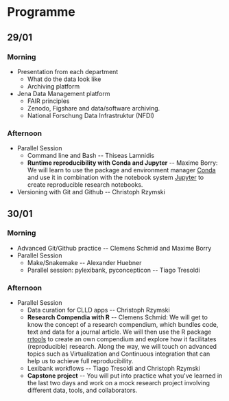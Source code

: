 # Programme

## 29/01

### Morning 

- Presentation from each department
    - What do the data look like
    - Archiving platform
- Jena Data Management platform
    - FAIR principles 
    - Zenodo, Figshare and data/software archiving.
    - National Forschung Data Infrastruktur (NFDI)


### Afternoon

- Parallel Session
    - Command line and Bash -- Thiseas Lamnidis
    - **Runtime reproducibility with Conda and Jupyter** -- Maxime Borry: We will learn to use the package and environment manager [Conda](https://docs.conda.io/en/latest) and use it in combination with the notebook system [Jupyter](https://jupyter.org) to create reproducible research notebooks.
- Versioning with Git and Github -- Christoph Rzymski

## 30/01

### Morning 

- Advanced Git/Github practice -- Clemens Schmid and Maxime Borry
- Parallel Session
    - Make/Snakemake -- Alexander Huebner
    - Parallel session: pylexibank, pyconcepticon -- Tiago Tresoldi

### Afternoon 

- Parallel Session
    - Data curation for CLLD apps -- Christoph Rzymski
    - **Research Compendia with R** -- Clemens Schmid: We will get to know the concept of a research compendium, which bundles code, text and data for a journal article. We will then use the R package [rrtools](https://github.com/benmarwick/rrtools) to create an own compendium and explore how it facilitates (reproducible) research. Along the way, we will touch on advanced topics such as Virtualization and Continuous integration that can help us to achieve full reproducibility.
    - Lexibank workflows -- Tiago Tresoldi and Christoph Rzymski
    - **Capstone project** -- You will put into practice what you've learned in the last two days and work on a mock research project involving different data, tools, and collaborators.

